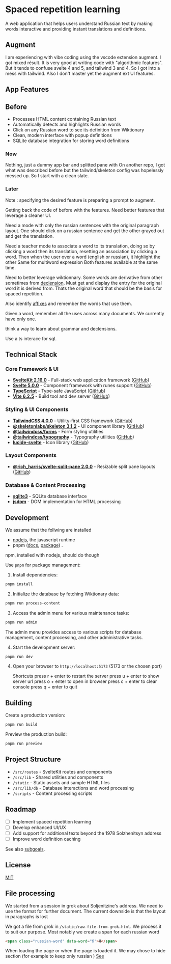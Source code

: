 # Spaced repetition learning

A web application that helps users understand Russian text by making words
interactive and providing instant translations and definitions.

## Augment

I am experiencing with vibe coding using the vscode extension augment.
I got mixed résult. It is very good at writing code with "algorithmic features".
But it tends to confuse svelte 4 and 5, and tailwind 3 and 4.
So I got into a mess with tailwind.
Also I don't master yet the augment ext UI features.

## App Features

## Before

- Processes HTML content containing Russian text
- Automatically detects and highlights Russian words
- Click on any Russian word to see its definition from Wiktionary
- Clean, modern interface with popup definitions
- SQLite database integration for storing word definitions

### Now

Nothing, just a dummy app bar and splitted pane with
On another repo, I got what was described before but the
tailwind/skeleton config was hopelessly messed up.
So I start with a clean slate.

### Later

Note : specifying the desired feature is preparing a prompt to augment.

Getting back the code of before with the features. Need better features that
leverage a cleaner UI.


Need a mode with only the russian sentences with the original paragraph layout.
One should click on a russian sentence and get the other grayed out and get the
translation.

Need a teacher mode to associate a word to its translation, doing so by
clicking a word then its translation, resetting an association by clicking a
word. Then when the user over a word (english or russian), it highlight the
other Same for multiword expression Both features available at the same time.

Need to better leverage wiktionnary. Some words are derivative from other
sometimes from [declension](https://en.wikipedia.org/wiki/Declension). Must get
and display the entry for the original word it is derived from. Thats the
original word that should be the basis for spaced repetition.

Also identify [affixes](https://en.wikipedia.org/wiki/Affix)
and remember the words that use them.

Given a word, remember all the uses across many documents. We currently have
only one.

think a way to learn about grammar and declensions.

Use a ts interace for sql.



## Technical Stack

### Core Framework & UI
- [**SvelteKit 2.16.0**](https://kit.svelte.dev/) - Full-stack web application framework ([GitHub](https://github.com/sveltejs/kit))
- [**Svelte 5.0.0**](https://svelte.dev/) - Component framework with runes support ([GitHub](https://github.com/sveltejs/svelte))
- [**TypeScript**](https://www.typescriptlang.org/) - Type-safe JavaScript ([GitHub](https://github.com/microsoft/TypeScript))
- [**Vite 6.2.5**](https://vitejs.dev/) - Build tool and dev server ([GitHub](https://github.com/vitejs/vite))

### Styling & UI Components
- [**TailwindCSS 4.0.0**](https://tailwindcss.com/) - Utility-first CSS framework ([GitHub](https://github.com/tailwindlabs/tailwindcss))
- [**@skeletonlabs/skeleton 3.1.2**](https://www.skeleton.dev/) - UI component library ([GitHub](https://github.com/skeletonlabs/skeleton))
- [**@tailwindcss/forms**](https://github.com/tailwindlabs/tailwindcss-forms) - Form styling utilities
- [**@tailwindcss/typography**](https://tailwindcss.com/docs/typography-plugin) - Typography utilities ([GitHub](https://github.com/tailwindlabs/tailwindcss-typography))
- [**lucide-svelte**](https://lucide.dev/docs/lucide-svelte) - Icon library ([GitHub](https://github.com/lucide-icons/lucide))

### Layout Components
- [**@rich_harris/svelte-split-pane 2.0.0**](https://www.npmjs.com/package/@rich_harris/svelte-split-pane) - Resizable split pane layouts ([GitHub](https://github.com/Rich-Harris/svelte-split-pane))

### Database & Content Processing
- [**sqlite3**](https://github.com/sqlite/sqlite) - SQLite database interface
- [**jsdom**](https://github.com/jsdom/jsdom) - DOM implementation for HTML processing

## Development

We assume that the follwing are installed
*  [nodejs](https://nodejs.org/en), the javascript runtime
*  pnpm ([docs](https://pnpm.io/), [package](https://www.npmjs.com/package/pnpm)) .

npm, installed with nodejs, should do though

Use `pnpm` for package management:

1. Install dependencies:
```bash
pnpm install
```

2. Initialize the database by fetching Wiktionary data:
```bash
pnpm run process-content
```

3. Access the admin menu for various maintenance tasks:
```bash
pnpm run admin
```

The admin menu provides access to various scripts for database management, content processing, and other administrative tasks.

4. Start the development server:
```bash
pnpm run dev
```

4. Open your browser to `http://localhost:5173` (5173 or the chosen port)

    Shortcuts
     press r + enter to restart the server
     press u + enter to show server url
     press o + enter to open in browser
     press c + enter to clear console
     press q + enter to quit


## Building

Create a production version:
```bash
pnpm run build
```

Preview the production build:
```bash
pnpm run preview
```

## Project Structure

- `/src/routes` - SvelteKit routes and components
- `/src/lib` - Shared utilities and components
- `/static` - Static assets and sample HTML files
- `/src/lib/db` - Database interactions and word processing
- `/scripts` - Content processing scripts

## Roadmap

- [ ] Implement spaced repetition learning
- [ ] Develop enhanced UI/UX
- [ ] Add support for additional texts beyond the 1978 Solzhenitsyn address
- [ ] Improve word definition caching

See also [subgoals](subgoals.md).

## License

[MIT](LICENSE)


## File processing

We started from a session in grok about Soljenitzine's address.
We need to use the format for further document.
The current downside is that the layout in paragraphs is lost

We got a file from grok in `/static/raw-file-from-grok.html`.
We process it to suit our purpose. Most notably we create a
span for each russian word

```html
<span class="russian-word" data-word="Я">Я</span>
```

When loading the page or when the page is loaded it.
We may chose to hide section (for example to keep only russian )
[See](#later)
